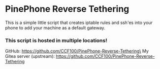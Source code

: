 # PinePhone Reverse Tethering

This is a simple little script that creates iptable rules and ssh'es into your phone to add your machine as a default gateway.

### This script is hosted in multiple locations!
GitHub: https://github.com/CCF100/PinePhone-Reverse-Tethering\
My Gitea server (upstream): https://github.com/CCF100/PinePhone-Reverse-Tethering
